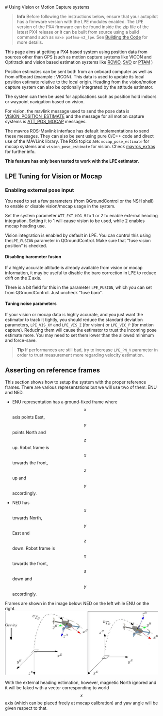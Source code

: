 [](assets/lpe)# Using Vision or Motion Capture systems

> **Info** Before following the instructions below, ensure that your autopilot has a firmware version with the LPE modules enabled. The LPE version of the PX4 firmware can be found inside the zip file of the latest PX4 release or it can be built from source using a build command such as `make px4fmu-v2_lpe`. See [Building the Code](../setup/building_px4.md) for more details.

This page aims at getting a PX4 based system using position data from sources other than GPS (such as motion capture systems like VICON and Optitrack and vision based estimation systems like [ROVIO](https://github.com/ethz-asl/rovio), [SVO](https://github.com/uzh-rpg/rpg_svo) or [PTAM](https://github.com/ethz-asl/ethzasl_ptam) )

Position estimates can be sent both from an onboard computer as well as from offboard (example : VICON).  This data is used to update its local position estimate relative to the local origin. Heading from the vision/motion capture system can also be optionally integrated by the attitude estimator.

The system can then be used for applications such as position hold indoors or waypoint navigation based on vision.

For vision, the mavlink message used to send the pose data is [VISION_POSITION_ESTIMATE](http://mavlink.org/messages/common#VISION_POSITION_ESTIMATE) and the message for all motion capture systems is [ATT_POS_MOCAP](http://mavlink.org/messages/common#ATT_POS_MOCAP) messages.

The mavros ROS-Mavlink interface has default implementations to send these messages. They can also be sent using pure C/C++ code and direct use of the MAVLink library. The ROS topics are: `mocap_pose_estimate` for mocap systems and `vision_pose_estimate` for vision. Check [mavros_extras](http://wiki.ros.org/mavros_extras) for further info.

**This feature has only been tested to work with the LPE estimator.**

## LPE Tuning for Vision or Mocap

### Enabling external pose input
You need to set a few parameters (from QGroundControl or the NSH shell) to enable or disable vision/mocap usage in the system.

Set the system parameter `ATT_EXT_HDG_M` to 1 or 2 to enable external heading integration. Setting it to 1 will cause vision to be used, while 2 enables mocap heading use.

Vision integration is enabled by default in LPE. You can control this using the`LPE_FUSION` parameter in QGroundControl. Make sure that "fuse vision position" is checked.

#### Disabling barometer fusion
If a highly accurate altitude is already available from vision or mocap information, it may be useful to disable the baro correction in LPE to reduce drift on the Z axis.

There is a bit field for this in the parameter `LPE_FUSION`, which you can set from QGroundControl. Just uncheck "fuse baro".

#### Tuning noise parameters

If your vision or mocap data is highly accurate, and you just want the estimator to track it tightly, you should reduce the standard deviation parameters, `LPE_VIS_XY` and `LPE_VIS_Z` (for vision) or `LPE_VIC_P` (for motion capture). Reducing them will cause the estimator to trust the incoming pose estimate more. You may need to set them lower than the allowed minimum and force-save. 

> **Tip** If performances are still bad, try to increase `LPE_PN_V` parameter in order to trust measurement more regarding velocity estimation.

## Asserting on reference frames
This section shows how to setup the system with the proper reference frames. There are various representations but we will use two of them: ENU and NED. 

* ENU representation has a ground-fixed frame where $$x$$ axis points East, $$y$$ points North and $$z$$ up. Robot frame is $$x$$ towards the front, $$z$$ up and $$y$$ accordingly.

* NED has $$x$$ towards North, $$y$$ East and $$z$$ down. Robot frame is $$x$$ towards the front, $$s$$ down and $$y$$ accordingly.

Frames are shown in the image below: NED on the left while ENU on the right.
![Reference frames](../../assets/lpe/ref_frames.png)

With the external heading estimation, however, magnetic North ignored and it will be faked with a vector corresponding to world $$x$$ axis (which can be placed freely at mocap calibration) and yaw angle will be given respect to that.



























